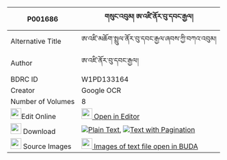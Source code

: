 |P001686|གསུང་འབུམ། ཨ་འཛི་ནོར་བུ་དབང་རྒྱལ། 
| --- | --- 
|Alternative Title |ཨ་འཛི་མཆོག་སྤྲུལ་ནོར་བུ་དབང་རྒྱལ་ཞབས་ཀྱི་བཀའ་འབུམ།
|Author| ཨ་འཛི་ནོར་བུ་དབང་རྒྱལ།
|BDRC ID | W1PD133164
|Creator | Google OCR
|Number of Volumes| 8
|<img width="25" src="https://img.icons8.com/color/25/000000/edit-property.png">Edit Online| [<img width="25" src="https://avatars.githubusercontent.com/u/45091458?s=200&v=4"> Open in Editor](http://editor.openpecha.org/P001686)
|<img width="25" src="https://img.icons8.com/fluent/48/000000/download-2.png"/>  Download | [![](https://img.icons8.com/color/20/000000/txt.png)Plain Text](https://github.com/Openpecha/P001686/releases/download/v2/sungbum_a_dzi_norbu_wang_gyal_plain_P001686.zip), [![](https://img.icons8.com/color/20/000000/txt.png)Text with Pagination](https://github.com/Openpecha/P001686/releases/download/v2/sungbum_a_dzi_norbu_wang_gyal_pages_P001686.zip)
|<img width="25" src="https://img.icons8.com/plasticine/100/000000/pictures-folder.png"/>  Source Images | [<img width="25" src="https://library.bdrc.io/icons/BUDA-small.svg"> Images of text file open in BUDA](https://library.bdrc.io/show/bdr:W1PD133164)